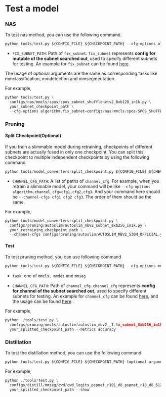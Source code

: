 # Test a model

### NAS

To test nas method, you can use the following command.

```Python
python tools/test.py ${CONFIG_FILE} ${CHECKPOINT_PATH} --cfg-options algorithm.fix_subnet=${FIX_SUBNET_PATH} [optional arguments]
```

- `FIX_SUBNET_PATH`: Path of `fix_subnet`. `fix_subnet` represents **config for mutable of the subnet searched out**, used to specify different subnets for testing. An example for `fix_subnet` can be found [here](https://github.com/open-mmlab/mmrazor/blob/master/configs/nas/spos/SPOS_SHUFFLENETV2_330M_IN1k_PAPER.yaml).

The usage of optional arguments are the same as corresponding tasks like mmclassification, mmdetection and mmsegmentation.

For example,

```Python
python tools/test.py \
  configs/nas/mmcls/spos/spos_subnet_shufflenetv2_8xb128_in1k.py \
  your_subnet_checkpoint_path \
  --cfg-options algorithm.fix_subnet=configs/nas/mmcls/spos/SPOS_SHUFFLENETV2_330M_IN1k_PAPER.yaml
```

### Pruning

#### Split Checkpoint(Optional)

If you train a slimmable model during retraining, checkpoints of different subnets are actually fused in only one checkpoint. You can split this checkpoint to multiple independent checkpoints by using the following command

```Python
python tools/model_converters/split_checkpoint.py ${CONFIG_FILE} ${CHECKPOINT_PATH} --channel-cfgs ${CHANNEL_CFG_PATH} [optional arguments]
```

- `CHANNEL_CFG_PATH`: A list of paths of `channel_cfg`. For example, when you retrain a slimmable model, your command will be like `--cfg-options algorithm.channel_cfg=cfg1,cfg2,cfg3`. And your command here should be `--channel-cfgs cfg1 cfg2 cfg3`. The order of them should be the same.

For example,

```Python
python tools/model_converters/split_checkpoint.py \
  configs/pruning/autoslim/autoslim_mbv2_subnet_8xb256_in1k.py \
  your_retraining_checkpoint_path \
  --channel-cfgs configs/pruning/autoslim/AUTOSLIM_MBV2_530M_OFFICIAL.yaml configs/pruning/autoslim/AUTOSLIM_MBV2_320M_OFFICIAL.yaml configs/pruning/autoslim/AUTOSLIM_MBV2_220M_OFFICIAL.yaml
```

#### Test

To test pruning method, you can use following command

```Python
python tools/test.py ${CONFIG_FILE} ${CHECKPOINT_PATH} --cfg-options model._channel_cfg_paths=${CHANNEL_CFG_PATH} [optional arguments]
```

- `task`: one of `mmcls`、`mmdet` and `mmseg`

- `CHANNEL_CFG_PATH`: Path of `channel_cfg`. `channel_cfg` represents **config for channel of the subnet searched out**, used to specify different subnets for testing. An example for `channel_cfg` can be found [here](https://github.com/open-mmlab/mmrazor/blob/master/configs/pruning/autoslim/AUTOSLIM_MBV2_220M_OFFICIAL.yaml), and the usage can be found [here](https://github.com/open-mmlab/mmrazor/blob/master/configs/pruning/autoslim/README.md#test-a-subnet).

For example,

```Python
python ./tools/test.py \
  configs/pruning/mmcls/autoslim/autoslim_mbv2__1.5x_subnet_8xb256_in1k-530M.py \
  your_splitted_checkpoint_path --metrics accuracy
```

### Distillation

To test the distillation method, you can use the following command

```Python
python tools/test.py ${CONFIG_FILE} ${CHECKPOINT_PATH} [optional arguments]
```

For example,

```Python
python ./tools/test.py \
  configs/distill/mmseg/cwd/cwd_logits_pspnet_r101_d8_pspnet_r18_d8_512x1024_cityscapes_80k.py \
  your_splitted_checkpoint_path --show
```
